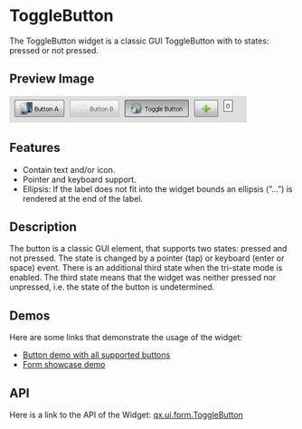 # ToggleButton

The ToggleButton widget is a classic GUI ToggleButton with to states:
pressed or not pressed.

## Preview Image

![ToggleButton](togglebuttom.png)

## Features

-   Contain text and/or icon.
-   Pointer and keyboard support.
-   Ellipsis: If the label does not fit into the widget bounds an ellipsis
    (”...”) is rendered at the end of the label.

## Description

The button is a classic GUI element, that supports two states: pressed
and not pressed. The state is changed by a pointer (tap) or keyboard
(enter or space) event. There is an additional third state when the
tri-state mode is enabled. The third state means that the widget was
neither pressed nor unpressed, i.e. the state of the button is
undetermined.

## Demos

Here are some links that demonstrate the usage of the widget:

-   [Button demo with all supported buttons](apps://demobrowser/#widget~Button.html)
-   [Form showcase demo](apps://demobrowser/#showcase~Form.html)

## API

Here is a link to the API of the Widget: [qx.ui.form.ToggleButton](apps://apiviewer/#qx.ui.form.ToggleButton)
